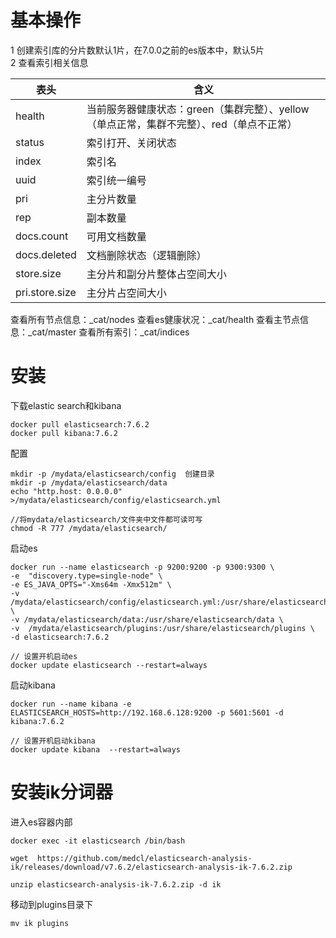 # 基本操作
1 创建索引库的分片数默认1片，在7.0.0之前的es版本中，默认5片  
2 查看索引相关信息

| 表头 | 含义 |
| ---- | ---- |
| health | 当前服务器健康状态：green（集群完整）、yellow（单点正常，集群不完整）、red（单点不正常）  |
| status | 索引打开、关闭状态 |
| index | 索引名 |
| uuid | 索引统一编号 |
| pri | 主分片数量 |
| rep | 副本数量 |
| docs.count | 可用文档数量 |
| docs.deleted | 文档删除状态（逻辑删除） |
| store.size | 主分片和副分片整体占空间大小 |
| pri.store.size | 主分片占空间大小 |

查看所有节点信息：_cat/nodes
查看es健康状况：_cat/health
查看主节点信息：_cat/master
查看所有索引：_cat/indices

# 安装
下载elastic search和kibana
```
docker pull elasticsearch:7.6.2
docker pull kibana:7.6.2
```

配置
```
mkdir -p /mydata/elasticsearch/config  创建目录
mkdir -p /mydata/elasticsearch/data
echo "http.host: 0.0.0.0" >/mydata/elasticsearch/config/elasticsearch.yml

//将mydata/elasticsearch/文件夹中文件都可读可写
chmod -R 777 /mydata/elasticsearch/
```

启动es
```
docker run --name elasticsearch -p 9200:9200 -p 9300:9300 \
-e  "discovery.type=single-node" \
-e ES_JAVA_OPTS="-Xms64m -Xmx512m" \
-v /mydata/elasticsearch/config/elasticsearch.yml:/usr/share/elasticsearch/config/elasticsearch.yml \
-v /mydata/elasticsearch/data:/usr/share/elasticsearch/data \
-v  /mydata/elasticsearch/plugins:/usr/share/elasticsearch/plugins \
-d elasticsearch:7.6.2

// 设置开机启动es
docker update elasticsearch --restart=always
```

启动kibana
```
docker run --name kibana -e ELASTICSEARCH_HOSTS=http://192.168.6.128:9200 -p 5601:5601 -d kibana:7.6.2

// 设置开机启动kibana
docker update kibana  --restart=always
```

# 安装ik分词器
进入es容器内部
```
docker exec -it elasticsearch /bin/bash
```

```
wget  https://github.com/medcl/elasticsearch-analysis-ik/releases/download/v7.6.2/elasticsearch-analysis-ik-7.6.2.zip
```

```
unzip elasticsearch-analysis-ik-7.6.2.zip -d ik
```

移动到plugins目录下
```
mv ik plugins
```